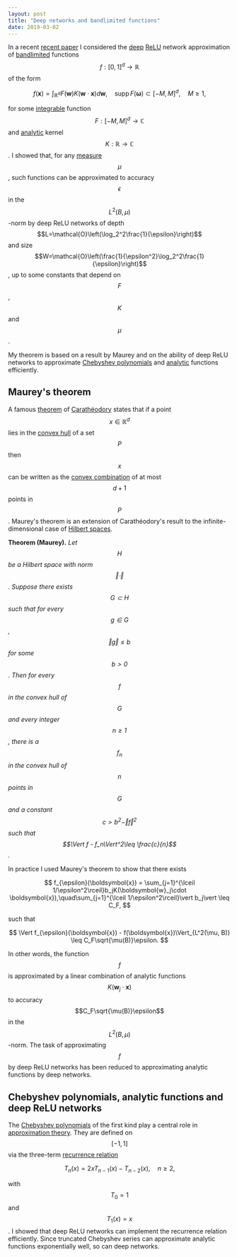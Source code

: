 ```yaml
---
layout: post
title: "Deep networks and bandlimited functions"
date: 2019-03-02
---
```


In a recent <a href="http://arxiv.org/pdf/1903.00735.pdf">recent paper</a> I considered the <a href='http://en.wikipedia.org/wiki/Deep_learning'>deep</a> <a href='http://en.wikipedia.org/wiki/Rectifier_(neural_networks)'>ReLU</a> network approximation of <a href='http://en.wikipedia.org/wiki/Bandlimiting'>bandlimited</a> functions $$f:[0,1]^d\rightarrow\mathbb{R}$$ of the form

$$
f(\boldsymbol{x}) = \int_{\mathbb{R}^d}F(\boldsymbol{w})K(\boldsymbol{w}\cdot\boldsymbol{x})d\boldsymbol{w}, 
\quad\mathrm{supp}\,F(\boldsymbol{\omega})\subset [-M,M]^d, \quad M\geq1,
$$

for some <a href='http://en.wikipedia.org/wiki/Locally_integrable_function'>integrable</a> function $$F:[-M,M]^d\rightarrow\mathbb{C}$$ and <a href='http://en.wikipedia.org/wiki/Analytic_function'>analytic</a> kernel $$K:\mathbb{R}\rightarrow\mathbb{C}$$.
I showed that, for any <a href='http://en.wikipedia.org/wiki/Measure_(mathematics)'>measure</a> $$\mu$$, such functions can be approximated to accuracy $$\epsilon$$ in the $$L^2(B,\mu)$$-norm by deep ReLU networks of depth $$L=\mathcal{O}\left(\log_2^2\frac{1}{\epsilon}\right)$$ and size $$W=\mathcal{O}\left(\frac{1}{\epsilon^2}\log_2^2\frac{1}{\epsilon}\right)$$, up to some constants that depend on $$F$$, $$K$$ and $$\mu$$.

My theorem is based on a result by Maurey and on the ability of deep ReLU networks to approximate <a href='https://en.wikipedia.org/wiki/Chebyshev_polynomials'>Chebyshev polynomials</a> and <a href='http://en.wikipedia.org/wiki/Analytic_function'>analytic</a> functions efficiently.

<h2>Maurey's theorem</h2>

A famous <a href='http://en.wikipedia.org/wiki/Carath%C3%A9odory%27s_theorem_(convex_hull)'>theorem</a> of <a href='http://en.wikipedia.org/wiki/Constantin_Carath%C3%A9odory'>Carath&eacute;odory</a> states that if a point $$x\in\mathbb{R}^d$$ lies in the <a href='http://en.wikipedia.org/wiki/Convex_hull'>convex hull</a> of a set $$P$$ then $$x$$ can be written as the <a href='https://en.wikipedia.org/wiki/Convex_combination'>convex combination</a> of at most $$d+1$$ points in $$P$$.
Maurey's theorem is an extension of Carath&eacute;odory's result to the infinite-dimensional case of <a href='http://en.wikipedia.org/wiki/Hilbert_space'>Hilbert spaces</a>.

<b>Theorem (Maurey).</b>
<i>Let $$H$$ be a Hilbert space with norm $$\Vert\cdot\Vert$$. 
Suppose there exists $$G\subset H$$ such that for every $$g\in G$$, $$\Vert g\Vert\leq b$$ for some $$b>0$$. 
Then for every $$f$$ in the convex hull of $$G$$ and every integer $$n\geq 1$$, there is a $$f_n$$ in the convex hull of $$n$$ points in $$G$$ and a constant $$c>b^2-\Vert f\Vert^2$$ such that $$\Vert f - f_n\Vert^2\leq \frac{c}{n}$$.</i>

In practice I used Maurey's theorem to show that there exists

$$
f_{\epsilon}(\boldsymbol{x}) 
= \sum_{j=1}^{\lceil 1/\epsilon^2\rceil}b_jK(\boldsymbol{w}_j\cdot \boldsymbol{x}),\quad\sum_{j=1}^{\lceil 1/\epsilon^2\rceil}\vert b_j\vert \leq C_F,
$$

such that

$$
\Vert f_{\epsilon}(\boldsymbol{x}) - f(\boldsymbol{x})\Vert_{L^2(\mu, B)}
\leq C_F\sqrt{\mu(B)}\epsilon.
$$

In other words, the function $$f$$ is approximated by a linear combination of analytic functions $$K(\boldsymbol{w}_j\cdot \boldsymbol{x})$$ to accuracy $$C_F\sqrt{\mu(B)}\epsilon$$ in the $$L^2(B,\mu)$$-norm. The task of approximating $$f$$ by deep ReLU networks has been reduced to approximating analytic functions by deep networks.

<h2>Chebyshev polynomials, analytic functions and deep ReLU networks</h2>

The <a href='http://en.wikipedia.org/wiki/Chebyshev_polynomials'>Chebyshev polynomials</a> of the first kind play a central role in <a href='http://en.wikipedia.org/wiki/Approximation_theory'>approximation theory</a>. They are defined on $$[-1,1]$$ via the three-term <a href='http://en.wikipedia.org/wiki/Recurrence_relation'>recurrence relation</a>

$$
T_n(x) = 2xT_{n-1}(x) - T_{n-2}(x), \quad n\geq 2,
$$

with $$T_0=1$$ and $$T_1(x) = x$$. I showed that deep ReLU networks can implement the recurrence relation efficiently. Since truncated Chebyshev series can approximate analytic functions exponentially well, so can deep networks.

